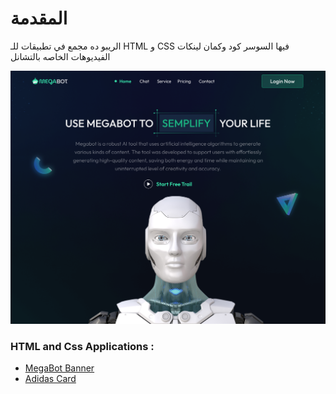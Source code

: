 # المقدمة
الريبو ده مجمع في تطبيقات للـ HTML و CSS فيها السوسر كود وكمان لينكات الفيديوهات الخاصه بالتشانل


<img src="./Desktop - 1.png" />


### HTML and Css Applications :

<ul>
 <li><a href="">MegaBot Banner</a></li>
 <li><a href="">Adidas Card</a></li>
</ul>
